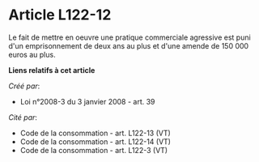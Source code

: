 # Article L122-12

Le fait de mettre en oeuvre une pratique commerciale agressive est puni d'un emprisonnement de deux ans au plus et d'une
amende de 150 000 euros au plus.

**Liens relatifs à cet article**

_Créé par_:

  - Loi n°2008-3 du 3 janvier 2008 - art. 39

_Cité par_:

  - Code de la consommation - art. L122-13 (VT)
  - Code de la consommation - art. L122-14 (VT)
  - Code de la consommation - art. L122-3 (VT)
